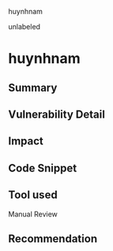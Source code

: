 huynhnam

unlabeled

# huynhnam

## Summary

## Vulnerability Detail

## Impact

## Code Snippet

## Tool used

Manual Review

## Recommendation
